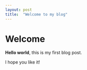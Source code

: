 ```yaml
---
layout: post
title:  "Welcome to my blog"
---
```


# Welcome

**Hello world**, this is my first blog post.

I hope you like it!

